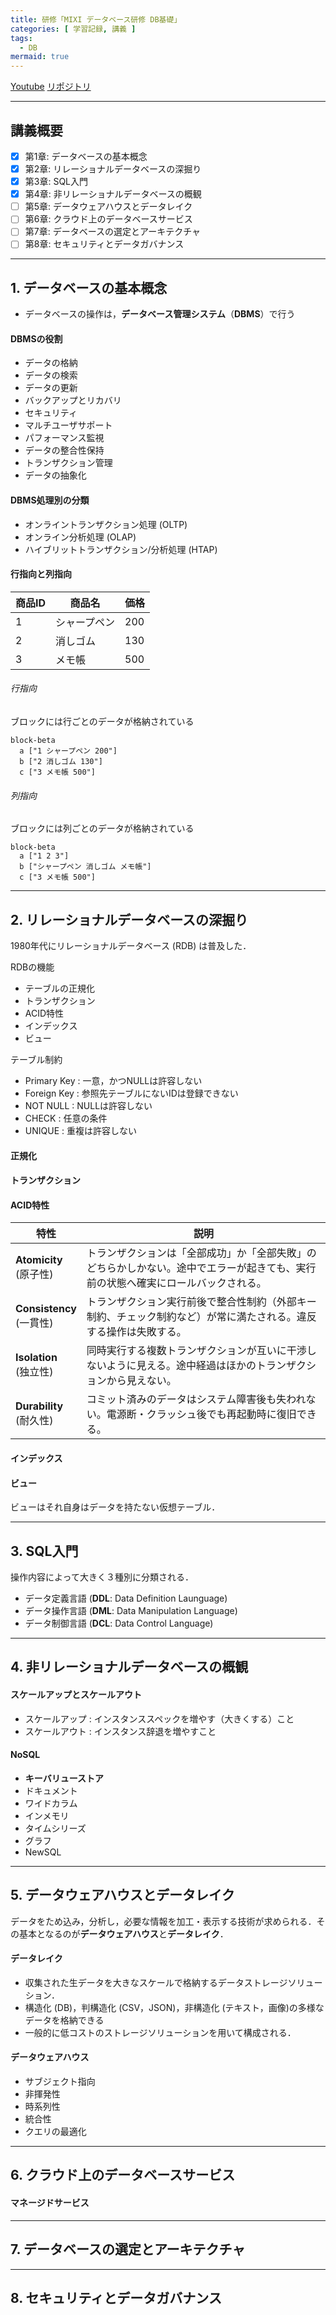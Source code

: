 ```yaml
---
title: 研修「MIXI データベース研修 DB基礎」
categories: [ 学習記録, 講義 ]
tags:
  - DB
mermaid: true
---
```


[Youtube](https://www.youtube.com/watch?v=M99vZk8qIjo&t=262s)
[リポジトリ](https://github.com/mixigroup/2024BeginnerTrainingDataBaseBasic)

---
## 講義概要

- [x] 第1章: データベースの基本概念
- [x] 第2章: リレーショナルデータベースの深掘り
- [x] 第3章: SQL入門
- [x] 第4章: 非リレーショナルデータベースの概観
- [ ] 第5章: データウェアハウスとデータレイク
- [ ] 第6章: クラウド上のデータベースサービス
- [ ] 第7章: データベースの選定とアーキテクチャ
- [ ] 第8章: セキュリティとデータガバナンス

--- 
## 1. データベースの基本概念

- データベースの操作は，**データベース管理システム**（**DBMS**）で行う

#### DBMSの役割
- データの格納
- データの検索
- データの更新
- バックアップとリカバリ
- セキュリティ
- マルチユーザサポート 
- パフォーマンス監視
- データの整合性保持
- トランザクション管理
- データの抽象化

#### DBMS処理別の分類

- オンライントランザクション処理 (OLTP)
- オンライン分析処理 (OLAP)
- ハイブリットトランザクション/分析処理 (HTAP)

#### 行指向と列指向

| 商品ID | 商品名       | 価格 |
| ------ | ------------ | ---- |
| 1      | シャープペン | 200  |
| 2      | 消しゴム     | 130  |
| 3      | メモ帳       | 500  |

###### 行指向 
ブロックには行ごとのデータが格納されている
 
```mermaid
block-beta
  a ["1 シャープペン 200"] 
  b ["2 消しゴム 130"]
  c ["3 メモ帳 500"]
```

###### 列指向
ブロックには列ごとのデータが格納されている

```mermaid
block-beta
  a ["1 2 3"] 
  b ["シャープペン 消しゴム メモ帳"]
  c ["3 メモ帳 500"]
```

---
## 2. リレーショナルデータベースの深掘り

1980年代にリレーショナルデータベース (RDB) は普及した．

RDBの機能
- テーブルの正規化
- トランザクション
- ACID特性
- インデックス
- ビュー


テーブル制約
- Primary Key : 一意，かつNULLは許容しない
- Foreign Key : 参照先テーブルにないIDは登録できない 
- NOT NULL : NULLは許容しない
- CHECK : 任意の条件 
- UNIQUE : 重複は許容しない


#### 正規化

#### トランザクション


#### ACID特性

| 特性                          | 説明                                                                                                                             |
| ----------------------------- | -------------------------------------------------------------------------------------------------------------------------------- |
| **Atomicity** <br> (原子性)   | トランザクションは「全部成功」か「全部失敗」のどちらかしかない。途中でエラーが起きても、実行前の状態へ確実にロールバックされる。 |
| **Consistency** <br> (一貫性) | トランザクション実行前後で整合性制約（外部キー制約、チェック制約など）が常に満たされる。違反する操作は失敗する。                 |
| **Isolation** <br> (独立性)   | 同時実行する複数トランザクションが互いに干渉しないように見える。途中経過はほかのトランザクションから見えない。                   |
| **Durability** <br> (耐久性)  | コミット済みのデータはシステム障害後も失われない。電源断・クラッシュ後でも再起動時に復旧できる。                                 |


#### インデックス


#### ビュー

ビューはそれ自身はデータを持たない仮想テーブル．




---
## 3. SQL入門

操作内容によって大きく３種別に分類される．
- データ定義言語 (**DDL**: Data Definition Launguage)
- データ操作言語 (**DML**: Data Manipulation Language)
- データ制御言語 (**DCL**: Data Control Language)



---
## 4. 非リレーショナルデータベースの概観

#### スケールアップとスケールアウト
- スケールアップ : インスタンススペックを増やす（大きくする）こと
- スケールアウト : インスタンス辞退を増やすこと


#### NoSQL

- **キーバリューストア**
- ドキュメント
- ワイドカラム
- インメモリ
- タイムシリーズ
- グラフ
- NewSQL


---
## 5. データウェアハウスとデータレイク

データをため込み，分析し，必要な情報を加工・表示する技術が求められる．その基本となるのが**データウェアハウス**と**データレイク**．


#### データレイク

- 収集された生データを大きなスケールで格納するデータストレージソリューション．
- 構造化 (DB)，判構造化 (CSV，JSON)，非構造化 (テキスト，画像)の多様なデータを格納できる
- 一般的に低コストのストレージソリューションを用いて構成される．

#### データウェアハウス

- サブジェクト指向
- 非揮発性
- 時系列性
- 統合性
- クエリの最適化


---
## 6. クラウド上のデータベースサービス


#### マネージドサービス


---
## 7. データベースの選定とアーキテクチャ




---
## 8. セキュリティとデータガバナンス
